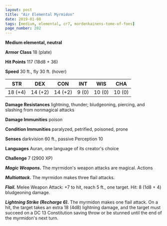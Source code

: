```yaml
---
layout: post
title: "Air Elemental Myrmidon"
date: 2019-01-08
tags: [medium, elemental, cr7, mordenkainens-tome-of-foes]
page_number: 202
---
```


**Medium elemental, neutral**

**Armor Class** 18 (plate)

**Hit Points** 117  (18d8 + 36)

**Speed** 30 ft., fly 30 ft. (hover)

|   STR   |   DEX   |   CON   |   INT   |   WIS   |   CHA   |
|:-------:|:-------:|:-------:|:-------:|:-------:|:-------:|
| 18 (+4) | 14 (+2) | 14 (+2) | 9 (0) | 10 (0) | 10 (0) |

**Damage Resistances** lightning, thunder; bludgeoning, piercing, and slashing from nonmagical attacks

**Damage Immunities** poison

**Condition Immunities** paralyzed, petrified, poisoned, prone

**Senses** darkvision 60 ft., passive Perception 10

**Languages** Auran, one language of its creator's choice

**Challenge** 7 (2900 XP)

***Magic Weapons.*** The myrmidon's weapon attacks are magical. Actions

***Multiattack.*** The myrmidon makes three flail attacks.

***Flail.*** Melee Weapon Attack: +7 to hit, reach 5 ft., one target. Hit: 8 (1d8 + 4) bludgeoning damage.

***Lightning Strike (Recharge 6).*** The myrmidon makes one flail attack. On a hit, the target takes an extra 18 (4d8) lightning damage, and the target must succeed on a DC 13 Constitution saving throw or be stunned until the end of the myrmidon's next turn.